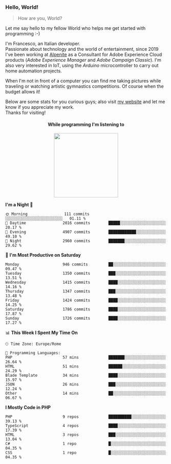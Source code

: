 ### Hello, World!

> How are you, World?

Let me say hello to my fellow World who helps me get started with programming :-)

I'm Francesco, an Italian developer.  
Passionate about technology and the world of entertainment, since 2019 I've been working at [Alpenite](https://www.alpenite.com) as a Consultant for Adobe Experience Cloud products (*Adobe Experience Manager* and *Adobe Campaign Classic*). I'm also very interested in IoT, using the *Arduino* microcontroller to carry out home automation projects.

When I'm not in front of a computer you can find me taking pictures while traveling or watching artistic gymnastics competitions. Of course when the budget allows it!

Below are some stats for you curious guys; also visit [my website](https://www.francescorega.eu) and let me know if you appreciate my work.  
Thanks for visiting!

<div align="center">
  <h4>While programming I'm listening to</h4>
  <a href="https://apps.francescorega.eu/now-playing/11147232609" target="_blank"><img src="https://apps.francescorega.eu/now-playing/11147232609" width="200"></a>
</div>

<!--START_SECTION:waka-->
**I'm a Night 🦉** 

```text
🌞 Morning                111 commits         ░░░░░░░░░░░░░░░░░░░░░░░░░   01.11 % 
🌆 Daytime                2016 commits        █████░░░░░░░░░░░░░░░░░░░░   20.17 % 
🌃 Evening                4907 commits        ████████████░░░░░░░░░░░░░   49.10 % 
🌙 Night                  2960 commits        ███████░░░░░░░░░░░░░░░░░░   29.62 % 
```
📅 **I'm Most Productive on Saturday** 

```text
Monday                   946 commits         ██░░░░░░░░░░░░░░░░░░░░░░░   09.47 % 
Tuesday                  1350 commits        ███░░░░░░░░░░░░░░░░░░░░░░   13.51 % 
Wednesday                1415 commits        ████░░░░░░░░░░░░░░░░░░░░░   14.16 % 
Thursday                 1347 commits        ███░░░░░░░░░░░░░░░░░░░░░░   13.48 % 
Friday                   1424 commits        ████░░░░░░░░░░░░░░░░░░░░░   14.25 % 
Saturday                 1786 commits        ████░░░░░░░░░░░░░░░░░░░░░   17.87 % 
Sunday                   1726 commits        ████░░░░░░░░░░░░░░░░░░░░░   17.27 % 
```


📊 **This Week I Spent My Time On** 

```text
🕑︎ Time Zone: Europe/Rome

💬 Programming Languages: 
PHP                      57 mins             ███████░░░░░░░░░░░░░░░░░░   26.64 % 
HTML                     51 mins             ██████░░░░░░░░░░░░░░░░░░░   24.29 % 
Blade Template           34 mins             ████░░░░░░░░░░░░░░░░░░░░░   15.97 % 
JSON                     26 mins             ███░░░░░░░░░░░░░░░░░░░░░░   12.24 % 
Other                    14 mins             ██░░░░░░░░░░░░░░░░░░░░░░░   06.67 % 
```

**I Mostly Code in PHP** 

```text
PHP                      9 repos             ██████████░░░░░░░░░░░░░░░   39.13 % 
TypeScript               4 repos             ████░░░░░░░░░░░░░░░░░░░░░   17.39 % 
HTML                     3 repos             ███░░░░░░░░░░░░░░░░░░░░░░   13.04 % 
C#                       1 repo              █░░░░░░░░░░░░░░░░░░░░░░░░   04.35 % 
CSS                      1 repo              █░░░░░░░░░░░░░░░░░░░░░░░░   04.35 % 
```




<!--END_SECTION:waka-->
